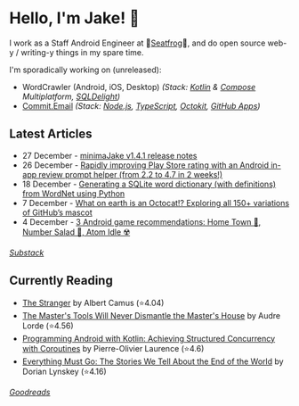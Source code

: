  # Hello, I'm Jake! 👋

I work as a Staff Android Engineer at 🐸[Seatfrog](https://seatfrog.com/)🐸, and do open source web-y / writing-y things in my spare time. 

I'm sporadically working on (unreleased): 
- WordCrawler (Android, iOS, Desktop) *(Stack: [Kotlin](https://kotlinlang.org/docs/multiplatform.html) & [Compose](https://www.jetbrains.com/compose-multiplatform/) Multiplatform, [SQLDelight](https://sqldelight.github.io/sqldelight/2.0.2/))*
- [Commit.Email](https://commit.email) *(Stack: [Node.js](https://nodejs.org/en), [TypeScript](https://www.typescriptlang.org/), [Octokit](https://github.com/octokit/octokit.js), [GitHub Apps](https://github.com/marketplace?type=apps))*

## Latest Articles
<!-- feed start -->
- 27 December - [minimaJake v1.4.1 release notes](https://minima.jakelee.co.uk/v1.4.1/)
- 26 December - [Rapidly improving Play Store rating with an Android in-app review prompt helper (from 2.2 to 4.7 in 2 weeks!)](https://blog.jakelee.co.uk/play-store-rating-prompt/)
- 18 December - [Generating a SQLite word dictionary (with definitions) from WordNet using Python](https://blog.jakelee.co.uk/sqlite-word-dictionary-from-wordnet/)
- 7 December - [What on earth is an Octocat!? Exploring all 150+ variations of GitHub’s mascot](https://blog.jakelee.co.uk/what-on-earth-are-octocats/)
- 4 December - [3 Android game recommendations: Home Town 🎴, Number Salad 🔢, Atom Idle ☢️](https://jakelee.co.uk/android-games-dec-24/)
<!-- feed end -->
*[Substack](https://jakeweeklee.substack.com)*

## Currently Reading
<!-- GOODREADS-LIST:START -->
- [The Stranger](https://www.goodreads.com/review/show/7192054179?utm_medium=api&utm_source=rss) by Albert Camus (⭐️4.04)
- [The Master's Tools Will Never Dismantle the Master's House](https://www.goodreads.com/review/show/7109782805?utm_medium=api&utm_source=rss) by Audre Lorde (⭐️4.56)
- [Programming Android with Kotlin: Achieving Structured Concurrency with Coroutines](https://www.goodreads.com/review/show/7052102812?utm_medium=api&utm_source=rss) by Pierre-Olivier Laurence (⭐️4.6)
- [Everything Must Go: The Stories We Tell About the End of the World](https://www.goodreads.com/review/show/6736777927?utm_medium=api&utm_source=rss) by Dorian Lynskey (⭐️4.16)
<!-- GOODREADS-LIST:END -->
*[Goodreads](https://goodreads.com/jakesteam)*
